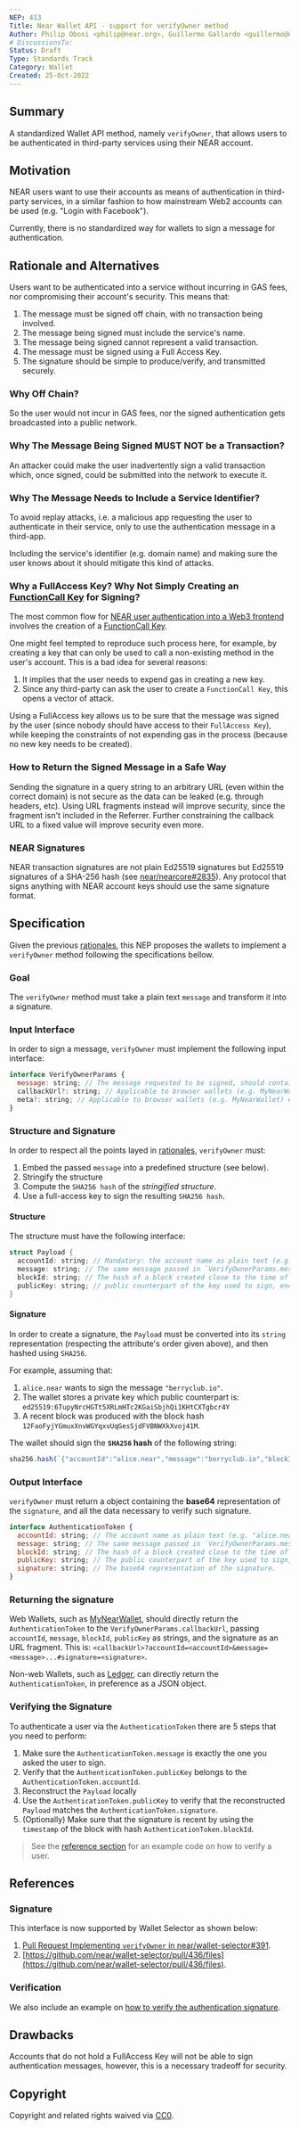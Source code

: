 ```yaml
---
NEP: 413
Title: Near Wallet API - support for verifyOwner method
Author: Philip Obosi <philip@near.org>, Guillermo Gallardo <guillermo@near.org>
# DiscussionsTo:
Status: Draft
Type: Standards Track
Category: Wallet
Created: 25-Oct-2022
---
```


## Summary

A standardized Wallet API method, namely `verifyOwner`, that allows users to be authenticated in third-party services using their NEAR account.

## Motivation
NEAR users want to use their accounts as means of authentication in third-party services, in a similar fashion to how mainstream Web2 accounts can be used (e.g. "Login with Facebook").

Currently, there is no standardized way for wallets to sign a message for authentication. 

## Rationale and Alternatives
Users want to be authenticated into a service without incurring in GAS fees, nor compromising their account's security. This means that:

1) The message must be signed off chain, with no transaction being involved.
2) The message being signed must include the service's name.
3) The message being signed cannot represent a valid transaction.
3) The message must be signed using a Full Access Key.
4) The signature should be simple to produce/verify, and transmitted securely.

### Why Off Chain?
So the user would not incur in GAS fees, nor the signed authentication gets broadcasted into a public network.

### Why The Message Being Signed MUST NOT be a Transaction?
An attacker could make the user inadvertently sign a valid transaction which, once signed, could be submitted into the network to execute it.

### Why The Message Needs to Include a Service Identifier?
To avoid replay attacks, i.e. a malicious app requesting the user to authenticate in their service, only to use the authentication message in a third-app. 

Including the service's identifier (e.g. domain name) and making sure the user knows about it should mitigate this kind of attacks.

### Why a FullAccess Key? Why Not Simply Creating an [FunctionCall Key](https://docs.near.org/concepts/basics/accounts/access-keys) for Signing?
The most common flow for [NEAR user authentication into a Web3 frontend](https://docs.near.org/develop/integrate/frontend#user-sign-in--sign-out) involves the creation of a [FunctionCall Key](](https://docs.near.org/concepts/basics/accounts/access-keys)).

One might feel tempted to reproduce such process here, for example, by creating a key that can only be used to call a non-existing method in the user's account. This is a bad idea for several reasons:
1. It implies that the user needs to expend gas in creating a new key.
2. Since any third-party can ask the user to create a `FunctionCall Key`, this opens a vector of attack.

Using a FullAccess key allows us to be sure that the message was signed by the user (since nobody should have access to their `FullAccess Key`), while keeping the constraints of not expending gas in the process (because no new key needs to be created).

### How to Return the Signed Message in a Safe Way
Sending the signature in a query string to an arbitrary URL (even within the correct domain) is not secure as the data can be leaked (e.g. through headers, etc). Using URL fragments instead will improve security, since the fragment isn't included in the Referrer. Further constraining the callback URL to a fixed value will improve security even more.

### NEAR Signatures
NEAR transaction signatures are not plain Ed25519 signatures but Ed25519 signatures of a SHA-256 hash (see [near/nearcore#2835](https://github.com/near/nearcore/issues/2835)). Any protocol that signs anything with NEAR account keys should use the same signature format.

## Specification
Given the previous [rationales](#rationale-and-alternatives), this NEP proposes the wallets to implement a `verifyOwner` method following the specifications bellow.


### Goal
The `verifyOwner` method must take a plain text `message` and transform it into a signature.

### Input Interface
In order to sign a message, `verifyOwner` must implement the following input interface:

```jsx
interface VerifyOwnerParams {
  message: string; // The message requested to be signed, should contain the app name.
  callbackUrl?: string; // Applicable to browser wallets (e.g. MyNearWallet). This is the callback url once the signing is approved. Defaults to `window.location.href`.
  meta?: string; // Applicable to browser wallets (e.g. MyNearWallet) extra data that will be passed to the callback url once the signing is approved.
}
```

### Structure and Signature
In order to respect all the points layed in [rationales](#rationale-and-alternatives), `verifyOwner` must:

1. Embed the passed `message` into a predefined structure (see below).
2. Stringify the structure 
2. Compute the `SHA256 hash` of the *stringified structure*.
3. Use a full-access key to sign the resulting `SHA256 hash`.

#### Structure
The structure must have the following interface:

```rust
struct Payload {
  accountId: string; // Mandatory: the account name as plain text (e.g. "alice.near")
  message: string; // The same message passed in `VerifyOwnerParams.message` 
  blockId: string; // The hash of a block created close to the time of signature
  publicKey: string; // public counterpart of the key used to sign, encoded as a string with format "<key-type>:<base-64-key-bytes>"
}
```

#### Signature
In order to create a signature, the `Payload` must be converted into its `string` representation (respecting the attribute's order given above), and then hashed using `SHA256`.

For example, assuming that:
1. `alice.near` wants to sign the message `"berryclub.io"`.
2. The wallet stores a private key which public counterpart is: `ed25519:6TupyNrcHGTt5XRLmHTc2KGaiSbjhQi1KHtCXTgbcr4Y`
3. A recent block was produced with the block hash `12FaoFyjYGmuxXnvWGYqxvUqGesSjdFVBNWXkXvoj41M`.

The wallet should sign the **`SHA256` hash** of the following string:

```jsx
sha256.hash(`{"accountId":"alice.near","message":"berryclub.io","blockId":"12FaoFyjYGmuxXnvWGYqxvUqGesSjdFVBNWXkXvoj41M","publicKey":"ed25519:6TupyNrcHGTt5XRLmHTc2KGaiSbjhQi1KHtCXTgbcr4Y"}`)
```

### Output Interface
`verifyOwner` must return a object containing the **base64** representation of the `signature`, and all the data necessary to verify such signature. 

```jsx
interface AuthenticationToken {
  accountId: string; // The account name as plain text (e.g. "alice.near")
  message: string; // The same message passed in `VerifyOwnerParams.message` 
  blockId: string; // The hash of a block created close to the time of signature
  publicKey: string; // The public counterpart of the key used to sign, expressed as a string with format "<key-type>:<base-64-key-bytes>"
  signature: string; // The base64 representation of the signature.
}
```

### Returning the signature
Web Wallets, such as [MyNearWallet](https://mynearwallet.com), should directly return the `AuthenticationToken` to the `VerifyOwnerParams.callbackUrl`, passing `accountId`, `message`, `blockId`, `publicKey` as strings, and the signature as an URL fragment. This is: `<callbackUrl>?accountId=<accountId>&message=<message>...#signature=<signature>`.

Non-web Wallets, such as [Ledger](https://www.ledger.com), can directly return the `AuthenticationToken`, in preference as a JSON object.

### Verifying the Signature
To authenticate a user via the `AuthenticationToken` there are 5 steps that you need to perform:
1. Make sure the `AuthenticationToken.message` is exactly the one you asked the user to sign.
2. Verify that the `AuthenticationToken.publicKey` belongs to the `AuthenticationToken.accountId`.
3. Reconstruct the `Payload` locally
4. Use the `AuthenticationToken.publicKey` to verify that the reconstructed `Payload` matches the `AuthenticationToken.signature`.
5. (Optionally) Make sure that the signature is recent by using the `timestamp` of the block with hash `AuthenticationToken.blockId`.

> See the [reference section](#references---verification) for an example code on how to verify a user.

## References

### Signature
This interface is now supported by Wallet Selector as shown below:

1. [Pull Request Implementing `verifyOwner` in near/wallet-selector#391](https://github.com/near/wallet-selector/pull/391).
2. [https://github.com/near/wallet-selector/pull/436/files](https://github.com/near/wallet-selector/pull/436/files).

### Verification
We also include an example on [how to verify the authentication signature](https://github.com/gagdiez/near-login/blob/main/server/authenticate/wallet-authenticate.js).

## Drawbacks
Accounts that do not hold a FullAccess Key will not be able to sign authentication messages, however, this is a necessary tradeoff for security.

## Copyright
[copyright]: #copyright

Copyright and related rights waived via [CC0](https://creativecommons.org/publicdomain/zero/1.0/).
